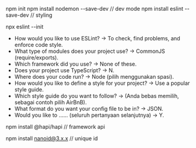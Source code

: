 npm init
npm install nodemon --save-dev // dev mode
npm install eslint --save-dev // styling

npx eslint --init

- How would you like to use ESLint? -> To check, find problems, and enforce code style.
- What type of modules does your project use? -> CommonJS (require/exports).
- Which framework did you use? -> None of these. 
- Does your project use TypeScript? -> N.
- Where does your code run? -> Node (pilih menggunakan spasi).
- How would you like to define a style for your project? -> Use a popular style guide.
- Which style guide do you want to follow? -> (Anda bebas memilih, sebagai contoh pilih AirBnB).
- What format do you want your config file to be in? -> JSON.
- Would you like to …… (seluruh pertanyaan selanjutnya) -> Y.

npm install @hapi/hapi // framework api

npm install nanoid@3.x.x // unique id